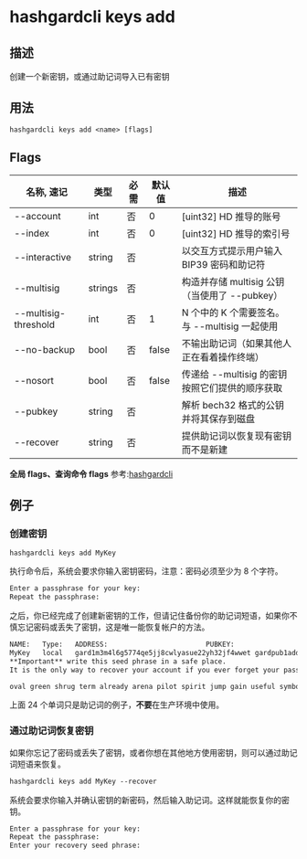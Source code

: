 # hashgardcli keys add

## 描述

创建一个新密钥，或通过助记词导入已有密钥

## 用法

```shell
hashgardcli keys add <name> [flags]
```

## Flags

| 名称, 速记       | 类型   | 必需 | 默认值 | 描述                                                              |
| --------------- | --------- | -------------------------- | ----------------------- | -------------------------- |
| --account       | int | 否 | 0 | [uint32] HD 推导的账号                                              |
| --index         | int | 否 | 0 | [uint32] HD 推导的索引号                                            |
| --interactive | string | 否 || 以交互方式提示用户输入 BIP39 密码和助记符 |
| --multisig | strings | 否 || 构造并存储 multisig 公钥（当使用了 --pubkey） |
| --multisig-threshold | int | 否 | 1 | N 个中的 K 个需要签名。与 --multisig 一起使用 |
| --no-backup     | bool | 否 | false | 不输出助记词（如果其他人正在看着操作终端）                              |
| --nosort | bool | 否 | false | 传递给 --multisig 的密钥按照它们提供的顺序获取 |
| --pubkey | string | 否 || 解析 bech32 格式的公钥并将其保存到磁盘 |
| --recover       | string | 否 || 提供助记词以恢复现有密钥而不是新建                                     |

**全局 flags、查询命令 flags** 参考:[hashgardcli](../README.md)

## 例子

### 创建密钥

```shell
hashgardcli keys add MyKey
```

执行命令后，系统会要求你输入密钥密码，注意：密码必须至少为 8 个字符。

```txt
Enter a passphrase for your key:
Repeat the passphrase:
```

之后，你已经完成了创建新密钥的工作，但请记住备份你的助记词短语，如果你不慎忘记密码或丢失了密钥，这是唯一能恢复帐户的方法。

```txt
NAME:	Type:	ADDRESS:						PUBKEY:
MyKey	local	gard1m3m4l6g5774qe5jj8cwlyasue22yh32jf4wwet	gardpub1addwnpepqvu549hgyhnxlveqmtdn2xywygxpgzcsqefxur47zkz4e0e9x67hvjr6r6p
**Important** write this seed phrase in a safe place.
It is the only way to recover your account if you ever forget your password.

oval green shrug term already arena pilot spirit jump gain useful symbol hover grid item concert kiss zero bleak farm capable peanut snack basket
```

上面 24 个单词只是助记词的例子，**不要**在生产环境中使用。

### 通过助记词恢复密钥

如果你忘记了密码或丢失了密钥，或者你想在其他地方使用密钥，则可以通过助记词短语来恢复。

```txt
hashgardcli keys add MyKey --recover
```

系统会要求你输入并确认密钥的新密码，然后输入助记词。这样就能恢复你的密钥。

```txt
Enter a passphrase for your key:
Repeat the passphrase:
Enter your recovery seed phrase:
```
